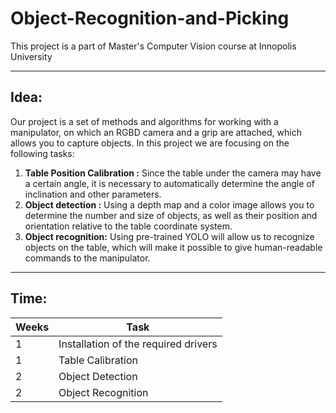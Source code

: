 # Object-Recognition-and-Picking
This project is a part of Master's Computer Vision course at Innopolis University

---

## Idea: 
Our project is a set of methods and algorithms for working with a manipulator, on which an RGBD camera and a grip are attached, which allows you to capture objects.
In this project we are focusing on the following tasks: 
1. **Table Position Calibration :** Since the table under the camera may have a certain angle, it is necessary to automatically determine the angle of inclination and other parameters. 
2. **Object detection :** Using a depth map and a color image allows you to determine the number and size of objects, as well as their position and orientation relative to the table coordinate system.
3. **Object recognition:** Using pre-trained YOLO will allow us to recognize objects on the table, which will make it possible to give human-readable commands to the manipulator.

---

## Time:
|Weeks |Task                               |
|---	|---	                                |
|   1	|Installation of the required drivers |
|   1	|Table Calibration   	                |
|   2	|Object Detection         	          |
|   2 |Object Recognition                   |




